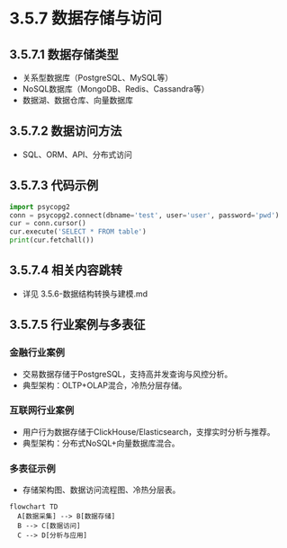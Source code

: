 # 3.5.7 数据存储与访问

## 3.5.7.1 数据存储类型

- 关系型数据库（PostgreSQL、MySQL等）
- NoSQL数据库（MongoDB、Redis、Cassandra等）
- 数据湖、数据仓库、向量数据库

## 3.5.7.2 数据访问方法

- SQL、ORM、API、分布式访问

## 3.5.7.3 代码示例

```python
import psycopg2
conn = psycopg2.connect(dbname='test', user='user', password='pwd')
cur = conn.cursor()
cur.execute('SELECT * FROM table')
print(cur.fetchall())
```

## 3.5.7.4 相关内容跳转

- 详见 3.5.6-数据结构转换与建模.md

## 3.5.7.5 行业案例与多表征

### 金融行业案例

- 交易数据存储于PostgreSQL，支持高并发查询与风控分析。
- 典型架构：OLTP+OLAP混合，冷热分层存储。

### 互联网行业案例

- 用户行为数据存储于ClickHouse/Elasticsearch，支撑实时分析与推荐。
- 典型架构：分布式NoSQL+向量数据库混合。

### 多表征示例

- 存储架构图、数据访问流程图、冷热分层表。

```mermaid
flowchart TD
  A[数据采集] --> B[数据存储]
  B --> C[数据访问]
  C --> D[分析与应用]
```
